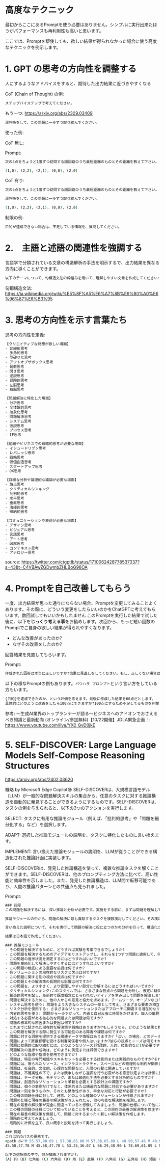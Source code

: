 # 高度なテクニック

最初からここにあるPromptを使う必要はありません。シンプルに実行出来たほうがパフォーマンスも再利用性も高いと思います。

ここでは、Promptを駆使しても、欲しい結果が得られなかった場合に使う高度なテクニックを例示します。

# 1. GPT の思考の方向性を調整する

人にするようなアドバイスをすると、期待した出力結果に近づきやすくなる

CoT (Chain of Thought) の例:

```cmd
ステップバイステップで考えてください。
```

もう一つ:
https://arxiv.org/abs/2309.03409

```cmd
深呼吸をして、この問題に一歩ずつ取り組んでください。
```

使った例:

CoT 無し:

Prompt:
```cmd
次の5点をちょうど1度ずつ訪問する順回路のうち最短距離のものとその距離を教えて下さい。

(1,0), (2,2), (2,1), (0,0), (2,0)
```
CoT 有り:

```cmd
次の5点をちょうど1度ずつ訪問する順回路のうち最短距離のものとその距離を教えて下さい。

深呼吸をして、この問題に一歩ずつ取り組んでください。

(1,0), (2,2), (2,1), (0,0), (2,0)
```


制限の例:

```cmd
目的が達成できない場合は、不足している情報を、質問してください。
```

# 2.　主語と述語の関連性を強調する

言語学で分類されている文章の構造解析の手法を明示するで、出力結果を異なる方向に導くことができます。

```cmd
以下のテーマについて、句構造文法の枠組みを用いて、理解しやすい文章を作成してください:
```

句鋼構造文法:
https://ja.wikipedia.org/wiki/%E5%8F%A5%E6%A7%8B%E9%80%A0%E6%96%87%E6%B3%95


# 3. 思考の方向性を示す言葉たち

思考の方向性を定義:

```cmd
【クリエイティブな発想が欲しい場面】
- 非線形思考
- 多角的思考
- 型破りな思考
- アウトオブザボックス思考
- 発散思考
- 閃き思考
- 逆説思考
- 冒険的思考
- 左脳思考
- 右脳思考

【問題解決に特化した場面】
- 分析思考
- 全体論的思考
- 抽象化思考
- 問題解決思考
- システム思考
- 仮説思考
- プロセス思考
- IF思考

【組織やビジネスでの戦略的思考が必要な場面】
- イシュードリブン思考
- レバレッジ思考
- 戦略思考
- 価値創造思考
- スタートアップ思考
- DX思考

【詳細な分析や論理的な議論が必要な場面】
- 論点思考
- クリティカルシンキング
- 批判的思考
- 水平思考
- 垂直思考
- 演繹的思考
- 帰納的思考

【コミュニケーションや表現が必要な場面】
- デザイン思考
- ビジュアル思考
- 言語思考
- アート思考
- 図解思考
- コンテキスト思考
- アナロジー思考
```

source:
https://twitter.com/ctgptlb/status/1710062428778537337?s=43&t=C4VBAwZGDwmbZHLBoG98OA


# 4. Promptを自己改善してもらう

一度、出力結果が思った通りにならない場合、Promptを変更してみることよくあります。その際に、どういう変更をしたらいいのかをChatGPTに考えてもらいます。数回試してもいいかもしれません
このPromptを実行した結果で試した後に、以下を**じっくり考える事**をお勧めします。次回から、もっと短い回数のPromptでご自身の欲しい結果が得られやすくなります。

- どんな改善があったのか?
- なぜその改善をしたのか?


回答結果を見直してもらいます。

Prompt:
```cmd
作成された回答は本当に正しいですか?慎重に見直しをしてください。もし、正しくない場合は、どうすれば正しい回答を得られるかを考えてください。その考えをPromptに反映して、再度実行してください。
```

以下の様なPromptの例もあります。`パワハラ プロンプト`という言い方をしている方もいます。

```cmd
{目的}を達成できたのか、という評価を考えます。最後に作成した結果を60点だとします。
具体的にどのように改善をしたら100点にできますか?100点にするため不足してるものを列挙してください。{目的}を100点で達成するための、詳細な回答を作成してください。
```

参考: ～生成AI業界のトップランナーが語る～ビジネスへのアドオンでおさえるべき知識と最新動向 (オンライン/参加無料)【10/22開催】JDLA緊急企画！:
https://www.youtube.com/live/YX0_GvD0jkE


# 5. SELF-DISCOVER: Large Language Models Self-Compose Reasoning Structures

https://arxiv.org/abs/2402.03620


概略 by Microsoft Edge Copilot😎
SELF-DISCOVERは、大規模言語モデル（LLM）が一般的な問題解決スキルの集合から、任意のタスクに対する推論構造を自動的に発見することができるようにするものです。SELF-DISCOVERは、タスクの例を与えられると、以下の3つのアクションを実行します。

SELECT: タスクに有用な推論モジュール（例えば、「批判的思考」や「問題を細分化する」など）を選択します。

ADAPT: 選択した推論モジュールの説明を、タスクに特化したものに言い換えます。

IMPLEMENT: 言い換えた推論モジュールの説明を、LLMが従うことができる構造化された推論計画に実装します。


SELF-DISCOVERは、発見した推論構造を使って、複雑な推論タスクを解くことができます。SELF-DISCOVERは、他のプロンプティング方法に比べて、高い性能と効率性を示しました。また、発見した推論構造は、LLM間で転移可能であり、人間の推論パターンとの共通点も見られました。

Prompt:
```cmd
### 指示 
この問題を解決するには、深い推論と分析が必要です。実施をする前に、まずは問題を理解して、問題の解決に必要なステップを特定してください。

推論モジュールの中から、問題の解決に最も貢献するタスクを複数検討してください。その検討の結果の構造に基づいて、問題の解決に役に立つ具体的な言い方に言い換えてください。

言い換えた説明について、それを実行して問題の解決に役に立つのかの分析を行って、構造化された問題解決の為の最終的なプロンプトを作成してください。そのプロンプトを問題の解決のために実行してください。

結果は日本語で作成してください。

### 推論モジュール
- その問題を解決するために、どうすれば実験を考案できるでしょうか?
- この問題を解決するためのアイデアをリストアップし、それらを1つずつ問題に適用して、何か進歩が見られるかどうかを確認します。
- この問題の進捗状況を測定するにはどうすればいいですか?
- 問題を単純化して解決しやすくするにはどうすればよいですか?
- この問題の根底にある重要な前提は何ですか?
- 各ソリューションの潜在的なリスクと欠点は何ですか?
- この問題に関する別の視点や視点は何ですか?
- この問題とその解決策の長期的な影響は何ですか?
- この問題を、より小さく、より管理しやすい部分に分解するにはどうすればいいですか?
- クリティカルシンキング:このスタイルでは、さまざまな視点から問題を分析し、仮定に疑問を呈し、評価します。入手可能な証拠または情報。論理的推論、証拠に基づく意思決定、および識別に焦点を当てています。思考の潜在的な偏見や欠陥を考慮します。
- 創造的思考を試し、革新的で既成概念にとらわれないアイデアを生み出して問題を解決します。型破りなソリューションを模索し、従来の枠を超えて考え、想像力と独創性を奨励します。
- 問題を解決するために、他の人からの意見と協力を求めます。チームワーク、オープンなコミュニケーション、そしてグループの多様な視点と専門知識により、効果的な解決策を導き出します。
- システム思考を使う: 問題をより大きなシステムの一部として考え、さまざまな要素の相互関連性を理解します。問題に影響を与える根本的な原因、フィードバックループ、および相互依存性を特定し、全体的な開発に焦点を当てます。システム全体に対応するソリューションを考慮します。
- リスク分析を使用する: さまざまなソリューションまたはアプローチに関連する潜在的なリスク、不確実性、およびトレードオフを評価します。潜在的な結果と成功または失敗の可能性を評価し、情報に基づいた意思決定を行うことを強調します。リスクとベネフィットのバランスの取れた分析についてです。
- 内省的思考を使う: 問題から一歩下がって、内省と自己反省に時間をかけます。個人の偏見を検証し、問題解決に影響を与える可能性のある仮定、メンタルモデル、および改善するために過去の経験からオープンに学びます。
- 対処する必要がある核心的な問題または問題は何ですか?
- 問題の根本的な原因または要因は何ですか?
- これまでに試された潜在的な解決策や戦略はありますか?もしそうなら、どのような結果と教訓が得られましたか?
- この問題を解決する際に発生する可能性のある障害や課題は何ですか?
- 問題に対する洞察を提供できる関連データや情報はありますか?「はい」の場合、どのデータソースが利用可能か、また、どのように分析すればよいのでしょうか。
- 問題によって直接影響を受ける利害関係者や個人はいますか?彼らの視点とニーズは何ですか?
- 問題に効果的に取り組むには、どのようなリソース(財政的、人的、技術的など)が必要ですか?
- 問題解決の進捗や成功は、どのように測定または評価できますか?
- どのような指標や指標を使用できますか?
- 問題は、特定の専門知識やスキルセットを必要とする技術的または実践的なものですか?それとも、どちらかというと概念的なものなのか、それとも理論的な問題ですか?
- 問題には、限られたリソース、インフラストラクチャ、スペースなどの物理的な制約が関係していますか?
- 問題は、社会的、文化的、心理的な問題など、人間の行動に関連していますか?
- 問題は、不確実性の下で、または競争しながら選択を行う必要がある意思決定または計画に関係していますか?
- 問題は、データ分析、モデリング、または最適化手法を必要とする分析的なものですか?
- 問題は、創造的なソリューションと革新を必要とする設計上の課題ですか?
- 問題は、個々の事例だけでなく、体系的または構造的な問題に対処する必要がありますか?
- 問題は一刻を争うものか、それとも緊急性があり、早急な対応と行動が必要ですか?
- この種の問題仕様に対して、通常、どのような種類のソリューションが作成されますか?
- 問題の仕様と現在の最善の解決策が与えられたら、他の可能な解決策を推測します。
- 現在の最善の解決策が完全に間違っていると想像してみましょう、問題の仕様について他にどのような考え方がありますか?
- この種の問題の仕様について知っていることを考えると、この現在の最善の解決策を修正する最善の方法は何ですか?
- 現在の最善の解決策を無視して、問題に対するまったく新しい解決策を作成します。
- 段階的に考えてみましょう。
- 段階的に計画を立て、良い概念と説明を持って実行しましょう。

### 問題
これはSVGパスの要素です。
<path d="M 55.57,80.69 L 57.38,65.80 M 57.38,65.80 L 48.90,57.46 M 48.90,57.46 L 
45.58,47.78 M 45.58,47.78 L 53.25,36.07 L 66.29,48.90 L 78.69,61.09 L 55.57,80.69"/>

以下の選択肢の中で、何が描画されますか?:
(A) 円 (B) 七角形 (C) 六角形 (D) 凧 (E) 直線 (F) 八角形 (G) 五角形 (H) 矩形 (I) 領域 (J) 三角形
```